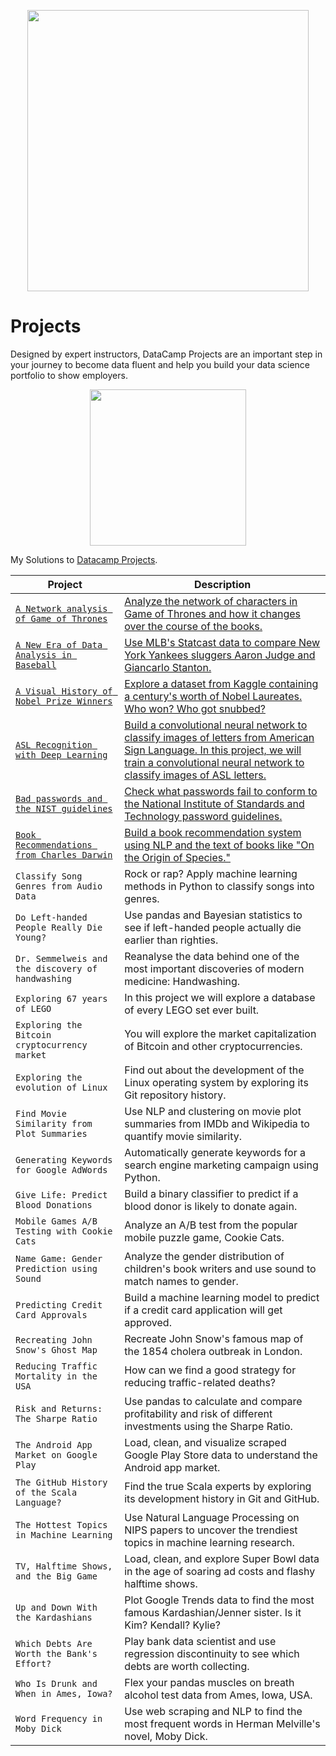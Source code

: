 <p align="center"> 
<img src="https://cdn.datacamp.com/main-app/assets/brand/logos/DataCamp_Horizontal_RGB-d196011f63ebda76dc5c9772425cf9541b8639af842d5e5476ef10f2460ed1e4.png" width="450">
</p>

# Projects


Designed by expert instructors, DataCamp Projects are an important step in your journey to become data fluent and help you build your data science portfolio to show employers.

<p align="center"> 
<img src="https://cdn.datacamp.com/main-app/assets/projects/projects-illustration-fb3e253ea0527cd53aafbd5ed1c4570a5c818c8deba9d0cedceb095bf64cb3fa.svg" width="250">
</p>

My Solutions to [Datacamp Projects](https://www.datacamp.com/profile/veeralakrishna).


| Project | Description |
| --- | --- |
|[ `A Network analysis of Game of Thrones` ](https://github.com/veeralakrishna/DataCamp-Portfolio-Project-Solutions--Python/tree/master/A%20Network%20analysis%20of%20Game%20of%20Thrones)| [Analyze the network of characters in Game of Thrones and how it changes over the course of the books.](https://www.datacamp.com/projects/76) |
| [`A New Era of Data Analysis in Baseball`](https://github.com/veeralakrishna/DataCamp-Portfolio-Project-Solutions--Python/tree/master/A%20New%20Era%20of%20Data%20Analysis%20in%20Baseball) |[Use MLB's Statcast data to compare New York Yankees sluggers Aaron Judge and Giancarlo Stanton.](https://www.datacamp.com/projects/250)|
| [`A Visual History of Nobel Prize Winners`](https://github.com/veeralakrishna/DataCamp-Portfolio-Project-Solutions--Python/tree/master/A%20Visual%20History%20of%20Nobel%20Prize%20Winners) | [Explore a dataset from Kaggle containing a century's worth of Nobel Laureates. Who won? Who got snubbed?](https://www.datacamp.com/projects/441) |
| [`ASL Recognition with Deep Learning`](https://github.com/veeralakrishna/DataCamp-Portfolio-Project-Solutions--Python/tree/master/ASL%20Recognition%20with%20Deep%20Learning) | [Build a convolutional neural network to classify images of letters from American Sign Language. In this project, we will train a convolutional neural network to classify images of ASL letters.](https://www.datacamp.com/projects/509)|
|[`Bad passwords and the NIST guidelines`](https://www.datacamp.com/projects/141) | [Check what passwords fail to conform to the National Institute of Standards and Technology password guidelines.](https://www.datacamp.com/projects/141) |
| [`Book Recommendations from Charles Darwin` ](https://github.com/veeralakrishna/DataCamp-Portfolio-Project-Solutions--Python/tree/master/Book%20Recommendations%20from%20Charles%20Darwin)| [Build a book recommendation system using NLP and the text of books like "On the Origin of Species."](https://www.datacamp.com/projects/607) |
| `Classify Song Genres from Audio Data` | Rock or rap? Apply machine learning methods in Python to classify songs into genres. |
| `Do Left-handed People Really Die Young?` | Use pandas and Bayesian statistics to see if left-handed people actually die earlier than righties. |
| `Dr. Semmelweis and the discovery of handwashing` | Reanalyse the data behind one of the most important discoveries of modern medicine: Handwashing. |
| `Exploring 67 years of LEGO` | In this project we will explore a database of every LEGO set ever built. |
| `Exploring the Bitcoin cryptocurrency market` | You will explore the market capitalization of Bitcoin and other cryptocurrencies. |
| `Exploring the evolution of Linux` | Find out about the development of the Linux operating system by exploring its Git repository history. |
| `Find Movie Similarity from Plot Summaries` | Use NLP and clustering on movie plot summaries from IMDb and Wikipedia to quantify movie similarity. |
| `Generating Keywords for Google AdWords` | Automatically generate keywords for a search engine marketing campaign using Python. |
| `Give Life: Predict Blood Donations` | Build a binary classifier to predict if a blood donor is likely to donate again. |
| `Mobile Games A/B Testing with Cookie Cats` | Analyze an A/B test from the popular mobile puzzle game, Cookie Cats. |
| `Name Game: Gender Prediction using Sound` | Analyze the gender distribution of children's book writers and use sound to match names to gender. |
| `Predicting Credit Card Approvals` | Build a machine learning model to predict if a credit card application will get approved. |
| `Recreating John Snow's Ghost Map` | Recreate John Snow's famous map of the 1854 cholera outbreak in London. |
| `Reducing Traffic Mortality in the USA` | How can we find a good strategy for reducing traffic-related deaths? |
| `Risk and Returns: The Sharpe Ratio` | Use pandas to calculate and compare profitability and risk of different investments using the Sharpe Ratio. |
| `The Android App Market on Google Play` | Load, clean, and visualize scraped Google Play Store data to understand the Android app market. |
| `The GitHub History of the Scala Language?` | Find the true Scala experts by exploring its development history in Git and GitHub. |
| `The Hottest Topics in Machine Learning` | Use Natural Language Processing on NIPS papers to uncover the trendiest topics in machine learning research. |
| `TV, Halftime Shows, and the Big Game` | Load, clean, and explore Super Bowl data in the age of soaring ad costs and flashy halftime shows. |
| `Up and Down With the Kardashians` | Plot Google Trends data to find the most famous Kardashian/Jenner sister. Is it Kim? Kendall? Kylie? |
| `Which Debts Are Worth the Bank's Effort?` | Play bank data scientist and use regression discontinuity to see which debts are worth collecting. |
| `Who Is Drunk and When in Ames, Iowa?` | Flex your pandas muscles on breath alcohol test data from Ames, Iowa, USA. |
| `Word Frequency in Moby Dick` | Use web scraping and NLP to find the most frequent words in Herman Melville's novel, Moby Dick. |
